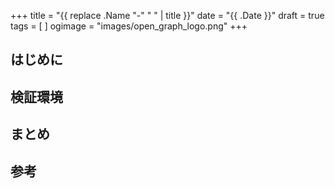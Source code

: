 +++
title = "{{ replace .Name "-" " " | title }}"
date = "{{ .Date }}"
draft = true
tags = [  ]
ogimage = "images/open_graph_logo.png"
+++

## はじめに

## 検証環境

## まとめ

## 参考
